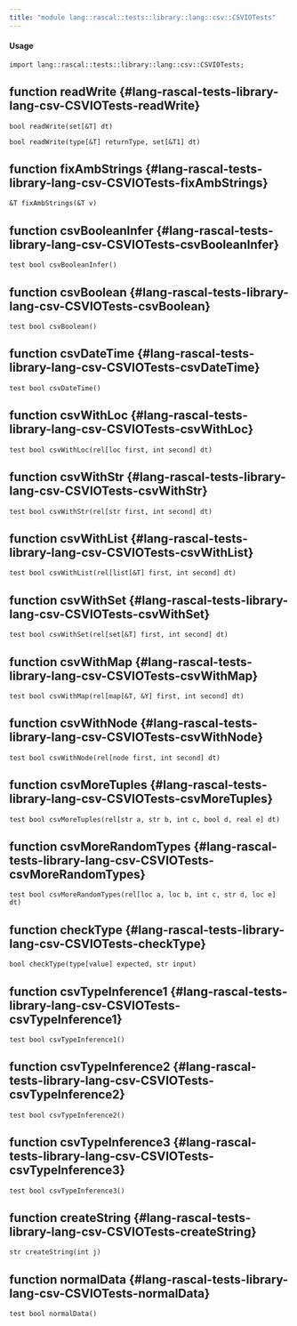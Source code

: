 ```yaml
---
title: "module lang::rascal::tests::library::lang::csv::CSVIOTests"
---
```


#### Usage

`import lang::rascal::tests::library::lang::csv::CSVIOTests;`


## function readWrite {#lang-rascal-tests-library-lang-csv-CSVIOTests-readWrite}

```rascal
bool readWrite(set[&T] dt)

bool readWrite(type[&T] returnType, set[&T1] dt)

```

## function fixAmbStrings {#lang-rascal-tests-library-lang-csv-CSVIOTests-fixAmbStrings}

```rascal
&T fixAmbStrings(&T v)

```

## function csvBooleanInfer {#lang-rascal-tests-library-lang-csv-CSVIOTests-csvBooleanInfer}

```rascal
test bool csvBooleanInfer()

```

## function csvBoolean {#lang-rascal-tests-library-lang-csv-CSVIOTests-csvBoolean}

```rascal
test bool csvBoolean()

```

## function csvDateTime {#lang-rascal-tests-library-lang-csv-CSVIOTests-csvDateTime}

```rascal
test bool csvDateTime()

```

## function csvWithLoc {#lang-rascal-tests-library-lang-csv-CSVIOTests-csvWithLoc}

```rascal
test bool csvWithLoc(rel[loc first, int second] dt)

```

## function csvWithStr {#lang-rascal-tests-library-lang-csv-CSVIOTests-csvWithStr}

```rascal
test bool csvWithStr(rel[str first, int second] dt)

```

## function csvWithList {#lang-rascal-tests-library-lang-csv-CSVIOTests-csvWithList}

```rascal
test bool csvWithList(rel[list[&T] first, int second] dt)

```

## function csvWithSet {#lang-rascal-tests-library-lang-csv-CSVIOTests-csvWithSet}

```rascal
test bool csvWithSet(rel[set[&T] first, int second] dt)

```

## function csvWithMap {#lang-rascal-tests-library-lang-csv-CSVIOTests-csvWithMap}

```rascal
test bool csvWithMap(rel[map[&T, &Y] first, int second] dt)

```

## function csvWithNode {#lang-rascal-tests-library-lang-csv-CSVIOTests-csvWithNode}

```rascal
test bool csvWithNode(rel[node first, int second] dt)

```

## function csvMoreTuples {#lang-rascal-tests-library-lang-csv-CSVIOTests-csvMoreTuples}

```rascal
test bool csvMoreTuples(rel[str a, str b, int c, bool d, real e] dt)

```

## function csvMoreRandomTypes {#lang-rascal-tests-library-lang-csv-CSVIOTests-csvMoreRandomTypes}

```rascal
test bool csvMoreRandomTypes(rel[loc a, loc b, int c, str d, loc e] dt)

```

## function checkType {#lang-rascal-tests-library-lang-csv-CSVIOTests-checkType}

```rascal
bool checkType(type[value] expected, str input)

```

## function csvTypeInference1 {#lang-rascal-tests-library-lang-csv-CSVIOTests-csvTypeInference1}

```rascal
test bool csvTypeInference1()

```

## function csvTypeInference2 {#lang-rascal-tests-library-lang-csv-CSVIOTests-csvTypeInference2}

```rascal
test bool csvTypeInference2()

```

## function csvTypeInference3 {#lang-rascal-tests-library-lang-csv-CSVIOTests-csvTypeInference3}

```rascal
test bool csvTypeInference3()

```

## function createString {#lang-rascal-tests-library-lang-csv-CSVIOTests-createString}

```rascal
str createString(int j)

```

## function normalData {#lang-rascal-tests-library-lang-csv-CSVIOTests-normalData}

```rascal
test bool normalData()

```

